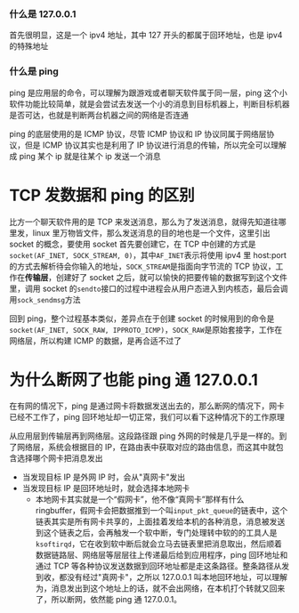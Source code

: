 ### 什么是 127.0.0.1
首先很明显，这是一个 ipv4 地址，其中 127 开头的都属于回环地址，也是 ipv4 的特殊地址
### 什么是 ping
ping 是应用层的命令，可以理解为跟游戏或者聊天软件属于同一层，ping 这个小软件功能比较简单，就是会尝试去发送一个小的消息到目标机器上，判断目标机器是否可达，也就是判断两台机器之间的网络是否连通

ping 的底层使用的是 ICMP 协议，尽管 ICMP 协议和 IP 协议同属于网络层协议，但是 ICMP 协议其实也是利用了 IP 协议进行消息的传输，所以完全可以理解成 ping 某个 ip 就是往某个 ip 发送一个消息
# TCP 发数据和 ping 的区别
比方一个聊天软件用的是 TCP 来发送消息，那么为了发送消息，就得先知道往哪里发，linux 里万物皆文件，那么发送消息的目的地也是一个文件，这里引出 socket 的概念，要使用 socket 首先要创建它，在 TCP 中创建的方式是`socket(AF_INET, SOCK_STREAM, 0)`，其中`AF_INET`表示将使用 ipv4 里 host:port 的方式去解析待会你输入的地址，`SOCK_STREAM`是指面向字节流的 TCP 协议，工作在**传输层**，创建好了 socket 之后，就可以愉快的把要传输的数据写到这个文件里，调用 socket 的`sendto`接口的过程中进程会从用户态进入到内核态，最后会调用`sock_sendmsg`方法

回到 ping，整个过程基本类似，差异点在于创建 socket 的时候用到的命令是`socket(AF_INET, SOCK_RAW, IPPROTO_ICMP)`，`SOCK_RAW`是原始套接字，工作在网络层，所以构建 ICMP 的数据，是再合适不过了
# 为什么断网了也能 ping 通 127.0.0.1
在有网的情况下，ping 是通过网卡将数据发送出去的，那么断网的情况下，网卡已经不工作了，ping 回环地址却一切正常，我们可以看下这种情况下的工作原理

从应用层到传输层再到网络层。这段路径跟 ping 外网的时候是几乎是一样的。到了网络层，系统会根据目的 IP，在路由表中获取对应的路由信息，而这其中就包含选择哪个网卡把消息发出

- 当发现目标 IP 是外网 IP 时，会从"真网卡"发出
- 当发现目标 IP 是回环地址时，就会选择本地网卡
   - 本地网卡其实就是一个“假网卡”，他不像“真网卡”那样有什么 ringbuffer，假网卡会把数据推到一个叫`input_pkt_queue`的链表中，这个链表其实是所有网卡共享的，上面挂着发给本机的各种消息，消息被发送到这个链表之后，会再触发一个软中断，专门处理转中软的的工具人是 `ksoftirqd`，它在收到软中断后就会立马去链表里把消息取出，然后顺着数据链路层、网络层等层层往上传递最后给到应用程序，ping 回环地址和通过 TCP 等各种协议发送数据到回环地址都是走这条路径。整条路径从发到收，都没有经过"真网卡"，之所以 127.0.0.1 叫本地回环地址，可以理解为，消息发出到这个地址上的话，就不会出网络，在本机打个转就又回来了，所以断网，依然能 ping 通 127.0.0.1。


